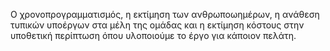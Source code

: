 Ο χρονοπρογραμματισμός, η εκτίμηση των ανθρωποωημέρων, η ανάθεση τυπικών υποέργων στα μέλη της ομάδας και η εκτίμηση κόστους στην υποθετική περίπτωση όπου υλοποιούμε 
το έργο για κάποιον πελάτη.
